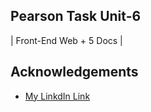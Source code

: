 ## Pearson Task Unit-6 
| Front-End Web + 5 Docs |

## Acknowledgements
 - [My LinkdIn Link](www.linkedin.com/in/adam-ahmed-linkdin)


